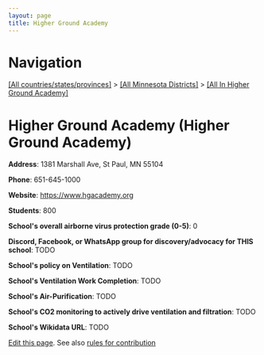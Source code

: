```yaml
---
layout: page
title: Higher Ground Academy
---
```

# Navigation

[[All countries/states/provinces]](../../..) > [[All Minnesota Districts]](../..) > [[All In Higher Ground Academy]](..)

# Higher Ground Academy (Higher Ground Academy)

**Address**: 1381 Marshall Ave, St Paul, MN 55104

**Phone**: 651-645-1000

**Website**: <https://www.hgacademy.org>

**Students**: 800

**School's overall airborne virus protection grade (0-5)**: 0

**Discord, Facebook, or WhatsApp group for discovery/advocacy for THIS school**: TODO

**School's policy on Ventilation**: TODO

**School's Ventilation Work Completion**: TODO

**School's Air-Purification**: TODO

**School's CO2 monitoring to actively drive ventilation and filtration**: TODO

**School's Wikidata URL**: TODO


[Edit this page](https://github.com/ventilate-schools/MN/edit/main/./Higher_Ground_Academy/Higher_Ground_Academy.md). See also [rules for contribution](../../../contribution-rules/)